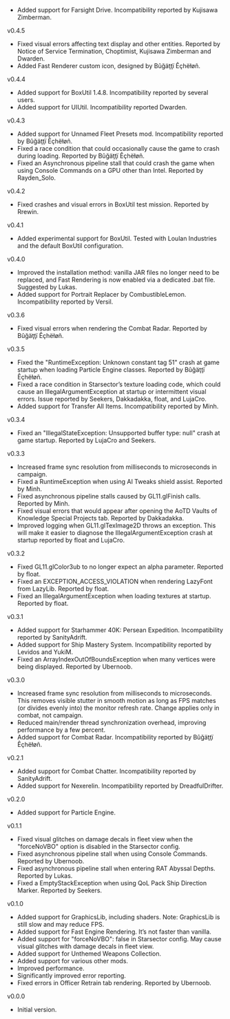 - Added support for Farsight Drive. Incompatibility reported by Kujisawa Zimberman.

v0.4.5

- Fixed visual errors affecting text display and other entities. Reported by Notice of Service Termination, Choptimist, Kujisawa Zimberman and Dwarden.
- Added Fast Renderer custom icon, designed by Bûğäţţï Êçhëłøñ. 

v0.4.4

- Added support for BoxUtil 1.4.8. Incompatibility reported by several users.
- Added support for UIUtil. Incompatibility reported Dwarden.

v0.4.3

- Added support for Unnamed Fleet Presets mod. Incompatibility reported by Bûğäţţï Êçhëłøñ.
- Fixed a race condition that could occasionally cause the game to crash during loading. Reported by Bûğäţţï Êçhëłøñ.
- Fixed an Asynchronous pipeline stall that could crash the game when using Console Commands on a GPU other than Intel. Reported by Rayden_Solo.

v0.4.2

- Fixed crashes and visual errors in BoxUtil test mission. Reported by Rrewin.

v0.4.1

- Added experimental support for BoxUtil. Tested with Loulan Industries and the default BoxUtil configuration.

v0.4.0

- Improved the installation method: vanilla JAR files no longer need to be replaced, and Fast Rendering is now enabled via a dedicated .bat file. Suggested by Lukas.
- Added support for Portrait Replacer by CombustibleLemon. Incompatibility reported by Versil.

v0.3.6

- Fixed visual errors when rendering the Combat Radar. Reported by Bûğäţţï Êçhëłøñ.

v0.3.5

- Fixed the "RuntimeException: Unknown constant tag 51" crash at game startup when loading Particle Engine classes. Reported by Bûğäţţï Êçhëłøñ.
- Fixed a race condition in Starsector’s texture loading code, which could cause an IllegalArgumentException at startup or intermittent visual errors. Issue reported by Seekers, Dakkadakka, float, and LujaCro.
- Added support for Transfer All Items. Incompatibility reported by Minh.

v0.3.4

- Fixed an "IllegalStateException: Unsupported buffer type: null" crash at game startup. Reported by LujaCro and Seekers.

v0.3.3

- Increased frame sync resolution from milliseconds to microseconds in campaign.
- Fixed a RuntimeException when using AI Tweaks shield assist. Reported by Minh.
- Fixed asynchronous pipeline stalls caused by GL11.glFinish calls. Reported by Minh.
- Fixed visual errors that would appear after opening the AoTD Vaults of Knowledge Special Projects tab. Reported by Dakkadakka.
- Improved logging when GL11.glTexImage2D throws an exception. This will make it easier to diagnose the IllegalArgumentException crash at startup reported by float and LujaCro.  

v0.3.2

- Fixed GL11.glColor3ub to no longer expect an alpha parameter. Reported by float.
- Fixed an EXCEPTION_ACCESS_VIOLATION when rendering LazyFont from LazyLib. Reported by float.
- Fixed an IllegalArgumentException when loading textures at startup. Reported by float.

v0.3.1

- Added support for Starhammer 40K: Persean Expedition. Incompatibility reported by SanityAdrift.
- Added support for Ship Mastery System. Incompatibility reported by Levidos and YukiM.
- Fixed an ArrayIndexOutOfBoundsException when many vertices were being displayed. Reported by Ubernoob.

v0.3.0

- Increased frame sync resolution from milliseconds to microseconds. This removes visible stutter in smooth motion as long as FPS matches (or divides evenly into) the monitor refresh rate. Change applies only in combat, not campaign.
- Reduced main/render thread synchronization overhead, improving performance by a few percent. 
- Added support for Combat Radar. Incompatibility reported by Bûğäţţï Êçhëłøñ.

v0.2.1

- Added support for Combat Chatter. Incompatibility reported by SanityAdrift.
- Added support for Nexerelin. Incompatibility reported by DreadfulDrifter.

v0.2.0

- Added support for Particle Engine.

v0.1.1

- Fixed visual glitches on damage decals in fleet view when the "forceNoVBO" option is disabled in the Starsector config.
- Fixed asynchronous pipeline stall when using Console Commands. Reported by Ubernoob.
- Fixed asynchronous pipeline stall when entering RAT Abyssal Depths. Reported by Lukas.
- Fixed a EmptyStackException when using QoL Pack Ship Direction Marker. Reported by Seekers.

v0.1.0

- Added support for GraphicsLib, including shaders. Note: GraphicsLib is still slow and may reduce FPS.
- Added support for Fast Engine Rendering. It’s not faster than vanilla.
- Added support for "forceNoVBO": false in Starsector config. May cause visual glitches with damage decals in fleet view.
- Added support for Unthemed Weapons Collection.
- Added support for various other mods.
- Improved performance.
- Significantly improved error reporting.
- Fixed errors in Officer Retrain tab rendering. Reported by Ubernoob.

v0.0.0

- Initial version.
